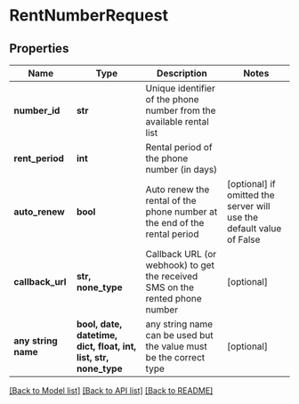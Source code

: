 # RentNumberRequest


## Properties
Name | Type | Description | Notes
------------ | ------------- | ------------- | -------------
**number_id** | **str** | Unique identifier of the phone number from the available rental list | 
**rent_period** | **int** | Rental period of the phone number (in days) | 
**auto_renew** | **bool** | Auto renew the rental of the phone number at the end of the rental period | [optional]  if omitted the server will use the default value of False
**callback_url** | **str, none_type** | Callback URL (or webhook) to get the received SMS on the rented phone number | [optional] 
**any string name** | **bool, date, datetime, dict, float, int, list, str, none_type** | any string name can be used but the value must be the correct type | [optional]

[[Back to Model list]](../../README.md#models) [[Back to API list]](../../README.md#available-methods) [[Back to README]](../../README.md)


